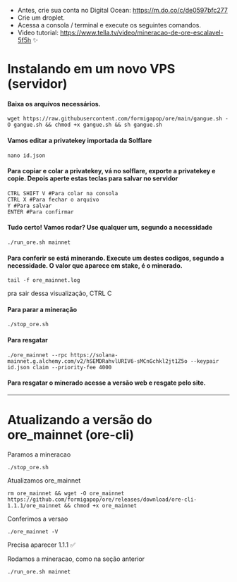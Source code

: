 - Antes, crie sua conta no Digital Ocean: https://m.do.co/c/de0597bfc277
- Crie um droplet.
- Acessa a consola / terminal e execute os seguintes comandos.
- Video tutorial: https://www.tella.tv/video/mineracao-de-ore-escalavel-5f5h ✨

# Instalando em um novo VPS (servidor)

#### Baixa os arquivos necessários.
```
wget https://raw.githubusercontent.com/formigapop/ore/main/gangue.sh -O gangue.sh && chmod +x gangue.sh && sh gangue.sh
```

#### Vamos editar a privatekey importada da Solflare
```
nano id.json
```

#### Para copiar e colar a privatekey,  vá no solflare, exporte a privatekey e copie. Depois aperte estas teclas para salvar no servidor
```
CTRL SHIFT V #Para colar na consola
CTRL X #Para fechar o arquivo
Y #Para salvar
ENTER #Para confirmar
```

#### Tudo certo! Vamos rodar? Use qualquer um, segundo a necessidade
```
./run_ore.sh mainnet
```

#### Para conferir se está minerando. Execute um destes codigos, segundo a necessidade. O valor que aparece em stake, é o minerado.
```
tail -f ore_mainnet.log
```
pra sair dessa visualização, CTRL C

#### Para parar a mineração
```
./stop_ore.sh
```

#### Para resgatar
```
./ore_mainnet --rpc https://solana-mainnet.g.alchemy.com/v2/hSEMDRahvlURIV6-sMCnGchkl2jt1Z5o --keypair id.json claim --priority-fee 4000
```

#### Para resgatar o minerado acesse a versão web e resgate pelo site.

---

# Atualizando a versão do ore_mainnet (ore-cli)

Paramos a mineracao 
```
./stop_ore.sh
```

Atualizamos ore_mainnet
```
rm ore_mainnet && wget -O ore_mainnet https://github.com/formigapop/ore/releases/download/ore-cli-1.1.1/ore_mainnet && chmod +x ore_mainnet

```

Conferimos a versao
```
./ore_mainnet -V
```
Precisa aparecer 1.1.1 ✅

Rodamos a mineracao, como na seção anterior
```
./run_ore.sh mainnet
```
